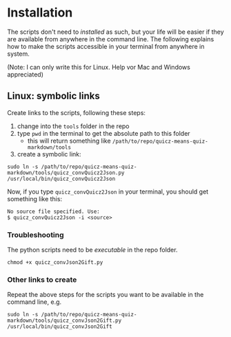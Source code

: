 # Installation

The scripts don't need to *installed* as such, but your life will be easier if they are available from anywhere in the command line.
The following explains how to make the scripts accessible in your terminal from anywhere in system.

(Note: I can only write this for Linux. Help vor Mac and Windows appreciated)

## Linux: symbolic links

Create links to the scripts, following these steps:

1. change into the `tools` folder in the repo
2. type `pwd` in the terminal to get the absolute path to this folder
    * this will return something like
    `/path/to/repo/quicz-means-quiz-markdown/tools`
3. create a symbolic link:

~~~
sudo ln -s /path/to/repo/quicz-means-quiz-markdown/tools/quicz_convQuicz2Json.py /usr/local/bin/quicz_convQuicz2Json
~~~

Now, if you type `quicz_convQuicz2Json` in your terminal, you should get something like this:

~~~
No source file specified. Use:
$ quicz_convQuicz2Json -i <source>
~~~

### Troubleshooting

The python scripts need to be *executable* in the repo folder.

~~~
chmod +x quicz_convJson2Gift.py
~~~

### Other links to create

Repeat the above steps for the scripts you want to be available in the command line, e.g.

~~~
sudo ln -s /path/to/repo/quicz-means-quiz-markdown/tools/quicz_convJson2Gift.py /usr/local/bin/quicz_convJson2Gift
~~~



